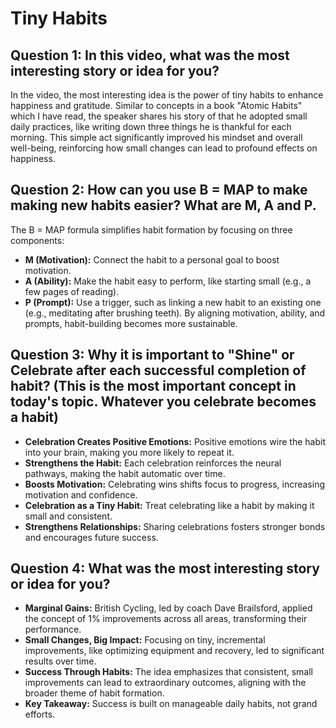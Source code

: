 # Tiny Habits

## Question 1: In this video, what was the most interesting story or idea for you?

In the video, the most interesting idea is the power of tiny habits to enhance happiness and gratitude. Similar to concepts in a book "Atomic Habits" which I have read, the speaker shares his story of that he adopted small daily practices, like writing down three things he is thankful for each morning. This simple act significantly improved his mindset and overall well-being, reinforcing how small changes can lead to profound effects on happiness.

## Question 2: How can you use B = MAP to make making new habits easier? What are M, A and P.

The B = MAP formula simplifies habit formation by focusing on three components:

- **M (Motivation):** Connect the habit to a personal goal to boost motivation.
- **A (Ability):** Make the habit easy to perform, like starting small (e.g., a few pages of reading).
- **P (Prompt):** Use a trigger, such as linking a new habit to an existing one (e.g., meditating after brushing teeth).
  By aligning motivation, ability, and prompts, habit-building becomes more sustainable.

## Question 3: Why it is important to "Shine" or Celebrate after each successful completion of habit? (This is the most important concept in today's topic. Whatever you celebrate becomes a habit)

- **Celebration Creates Positive Emotions:** Positive emotions wire the habit into your brain, making you more likely to repeat it.
- **Strengthens the Habit:** Each celebration reinforces the neural pathways, making the habit automatic over time.
- **Boosts Motivation:** Celebrating wins shifts focus to progress, increasing motivation and confidence.
- **Celebration as a Tiny Habit:** Treat celebrating like a habit by making it small and consistent.
- **Strengthens Relationships:** Sharing celebrations fosters stronger bonds and encourages future success.

## Question 4: What was the most interesting story or idea for you?

- **Marginal Gains:** British Cycling, led by coach Dave Brailsford, applied the concept of 1% improvements across all areas, transforming their performance.
- **Small Changes, Big Impact:** Focusing on tiny, incremental improvements, like optimizing equipment and recovery, led to significant results over time.
- **Success Through Habits:** The idea emphasizes that consistent, small improvements can lead to extraordinary outcomes, aligning with the broader theme of habit formation.
- **Key Takeaway:** Success is built on manageable daily habits, not grand efforts.
